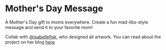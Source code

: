 # Mother's Day Message

A Mother's Day gift to moms everywhere. Create a fun mad-libs-style message and send it to your favorite mom!

Collab with [@isabellefisk](https://www.instagram.com/isabellefisk/), who designed all artwork. You can read about the project on her blog [here](https://medium.com/@imuth93/mothers-day-website-project-c69165dfbfc0?source=safariShare-66448bc4572d-1526349366).
